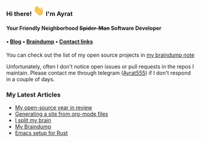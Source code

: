 <h3>Hi there! <img src="https://raw.githubusercontent.com/ayrat555/ayrat555/master/wave.gif" width="30px"> I'm Ayrat<br></h3>

<h4> Your Friendly Neighborhood <strike>Spider-Man</strike> Software Developer <h4>

<h4> • <a href="https://www.badykov.com/">Blog</a> • <a href="https://braindump.badykov.com/">Braindump</a> • <a href="https://braindump.badykov.com/notes/20210901184335-my_resources_and_social_links/">Contact links</a></h4>

You can check out the list of my open source projects in <a href="https://braindump.badykov.com/notes/20210830181701-my_projects/">my braindump note</a>

Unfortunately, often I don't notice open issues or pull requests in the repos I maintain. Please contact me through telegram (<a href="https://t.me/ayrat555">Ayrat555</a>) if I don't respond in a couple of days.
<h3>My Latest Articles</h3>

<!-- BLOG-POST-LIST:START -->
- [My open-source year in review](https://www.badykov.com/common/oss-year/)
- [Generating a site from org-mode files](https://www.badykov.com/emacs/generating-site-from-org-mode-files/)
- [I split my brain](https://www.badykov.com/emacs/split/)
- [My Braindump](https://www.badykov.com/common/braindump/)
- [Emacs setup for Rust](https://www.badykov.com/emacs/emacs-setup-for-rust/)
<!-- BLOG-POST-LIST:END -->
